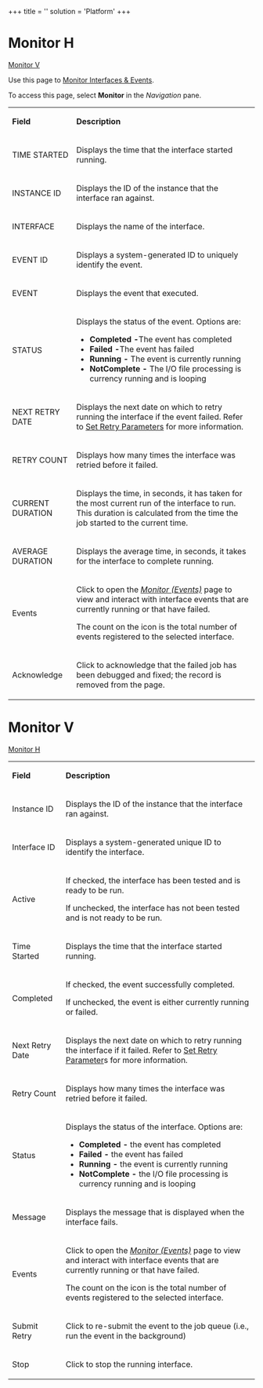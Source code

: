 +++
title = ''
solution = 'Platform'
+++

# <span id="MonitorH"></span> Monitor H

[Monitor V](#MonitorV)

<div class="use">

Use this page to [Monitor Interfaces &
Events](../Use_Cases/Monitor_Interfaces_Events.htm).

</div>

To access this page, select **Monitor** in the *Navigation* pane.

<table>
<tbody>
<tr class="odd">
<td><p><strong>Field</strong></p></td>
<td><p><strong>Description</strong></p></td>
</tr>
<tr class="even">
<td><p>TIME STARTED</p></td>
<td><p>Displays the time that the interface started running.</p></td>
</tr>
<tr class="odd">
<td><p>INSTANCE ID</p></td>
<td><p>Displays the ID of the instance that the interface ran against.</p></td>
</tr>
<tr class="even">
<td><p>INTERFACE</p></td>
<td><p>Displays the name of the interface.</p></td>
</tr>
<tr class="odd">
<td><p>EVENT ID</p></td>
<td><p>Displays a system-generated ID to uniquely identify the event.</p></td>
</tr>
<tr class="even">
<td><p>EVENT</p></td>
<td><p>Displays the event that executed.</p></td>
</tr>
<tr class="odd">
<td><p>STATUS</p></td>
<td><p>Displays the status of the event. Options are:</p>
<ul>
<li><strong>Completed -</strong>The event has completed</li>
<li><strong>Failed -</strong>The event has failed</li>
<li><strong>Running -</strong> The event is currently running</li>
<li><strong>NotComplete -</strong> The I/O file processing is currency running and is looping</li>
</ul></td>
</tr>
<tr class="even">
<td><p>NEXT RETRY DATE</p></td>
<td><p>Displays the next date on which to retry running the interface if the event failed. Refer to <a href="../Use_Cases/Set_Retry_Parameters.htm">Set Retry Parameters</a> for more information.</p></td>
</tr>
<tr class="odd">
<td><p>RETRY COUNT</p></td>
<td><p>Displays how many times the interface was retried before it failed.</p></td>
</tr>
<tr class="even">
<td><p>CURRENT DURATION</p></td>
<td><p>Displays the time, in seconds, it has taken for the most current run of the interface to run. This duration is calculated from the time the job started to the current time.</p></td>
</tr>
<tr class="odd">
<td><p>AVERAGE DURATION</p></td>
<td><p>Displays the average time, in seconds, it takes for the interface to complete running.</p></td>
</tr>
<tr class="even">
<td><p>Events</p></td>
<td><p>Click to open the <a href="Monitor_Events.htm"><em>Monitor (Events)</em></a> page to view and interact with interface events that are currently running or that have failed.</p>
<p>The count on the icon is the total number of events registered to the selected interface.</p></td>
</tr>
<tr class="odd">
<td><p>Acknowledge</p></td>
<td><p>Click to acknowledge that the failed job has been debugged and fixed; the record is removed from the page.</p></td>
</tr>
</tbody>
</table>

# <span id="MonitorV"></span> Monitor V

[Monitor H](#MonitorH)

<table>
<tbody>
<tr class="odd">
<td><p><strong>Field</strong></p></td>
<td><p><strong>Description</strong></p></td>
</tr>
<tr class="even">
<td><p>Instance ID</p></td>
<td><p>Displays the ID of the instance that the interface ran against.</p></td>
</tr>
<tr class="odd">
<td><p>Interface ID</p></td>
<td><p>Displays a system-generated unique ID to identify the interface.</p></td>
</tr>
<tr class="even">
<td><p>Active</p></td>
<td><p>If checked, the interface has been tested and is ready to be run.</p>
<p>If unchecked, the interface has not been tested and is not ready to be run.</p></td>
</tr>
<tr class="odd">
<td><p>Time Started</p></td>
<td><p>Displays the time that the interface started running.</p></td>
</tr>
<tr class="even">
<td><p>Completed</p></td>
<td><p>If checked, the event successfully completed.</p>
<p>If unchecked, the event is either currently running or failed.</p></td>
</tr>
<tr class="odd">
<td><p>Next Retry Date</p></td>
<td><p>Displays the next date on which to retry running the interface if it failed. Refer to <a href="../Use_Cases/Set_Retry_Parameters.htm">Set Retry Parameter</a>s for more information.</p></td>
</tr>
<tr class="even">
<td><p>Retry Count</p></td>
<td><p>Displays how many times the interface was retried before it failed.</p></td>
</tr>
<tr class="odd">
<td><p>Status</p></td>
<td><p>Displays the status of the interface. Options are:</p>
<ul>
<li><strong>Completed -</strong> the event has completed</li>
<li><strong>Failed -</strong> the event has failed</li>
<li><strong>Running -</strong> the event is currently running</li>
<li><strong>NotComplete -</strong> the I/O file processing is currency running and is looping</li>
</ul></td>
</tr>
<tr class="even">
<td><p>Message</p></td>
<td><p>Displays the message that is displayed when the interface fails.</p></td>
</tr>
<tr class="odd">
<td><p>Events</p></td>
<td><p>Click to open the <em><a href="Monitor_Events.htm">Monitor (Events)</a></em> page to view and interact with interface events that are currently running or that have failed.</p>
<p>The count on the icon is the total number of events registered to the selected interface.</p></td>
</tr>
<tr class="even">
<td><p>Submit Retry</p></td>
<td><p>Click to re-submit the event to the job queue (i.e., run the event in the background)</p></td>
</tr>
<tr class="odd">
<td><p>Stop</p></td>
<td><p>Click to stop the running interface.</p></td>
</tr>
</tbody>
</table>
